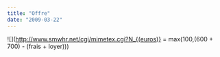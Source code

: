 ```yaml
---
title: "Offre"
date: "2009-03-22"
---
```


![](http://www.smwhr.net/cgi/mimetex.cgi?N_{(euros)} = max(100,(600 + 700) - (frais + loyer)))
